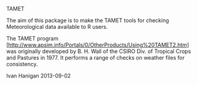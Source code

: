 TAMET

The aim of this package is to make the TAMET tools for checking Meteorological data available to R users.

The TAMET program [http://www.apsim.info/Portals/0/OtherProducts/Using%20TAMET2.htm] was originally developed by B. H. Wall of the CSIRO Div. of Tropical Crops and Pastures in 1977. It performs a range of checks on weather files for consistency.

Ivan Hanigan
2013-09-02
